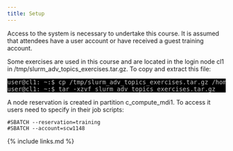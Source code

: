 ```yaml
---
title: Setup
---
```

Access to the system is necessary to undertake this course. It is assumed that attendees have a user account or have received a guest training account.

Some exercises are used in this course and are located in the login node cl1 in /tmp/slurm_adv_topics_exercises.tar.gz. To copy and extract this file:

<pre style="color: silver; background: black;">
user@cl1: ~:$ cp /tmp/slurm_adv_topics_exercises.tar.gz /home/$USER
user@cl1: ~:$ tar -xzvf slurm_adv_topics_exercises.tar.gz  </pre>

A node reservation is created in partition c_compute_mdi1. To access it users need to specify in their job scripts:
~~~
#SBATCH --reservation=training
#SBATCH --account=scw1148
~~~


{% include links.md %}
